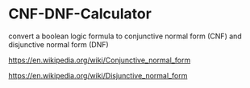 # CNF-DNF-Calculator
convert a boolean logic formula to conjunctive normal form (CNF) and disjunctive normal form (DNF)

https://en.wikipedia.org/wiki/Conjunctive_normal_form

https://en.wikipedia.org/wiki/Disjunctive_normal_form
